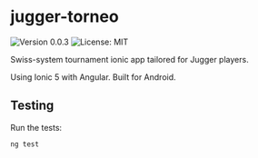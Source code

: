 # jugger-torneo

![Version 0.0.3](https://img.shields.io/badge/version-0.0.3-informational) ![License: MIT](https://img.shields.io/badge/license-MIT-green)

Swiss-system tournament ionic app tailored for Jugger players.

Using Ionic 5 with Angular. Built for Android.

## Testing

Run the tests:

```shell
ng test
```
